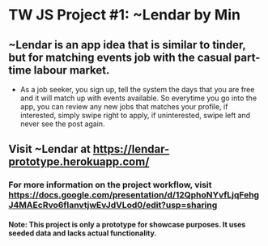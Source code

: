 # TW JS Project #1: ~Lendar by Min
## ~Lendar is an app idea that is similar to tinder, but for matching events job with the casual part-time labour market.

- As a job seeker, you sign up, tell the system the days that you are free and it will match up with events available. So everytime you go into the app, you can review any new jobs that matches your profile, if interested, simply swipe right to apply, if uninterested, swipe left and never see the post again.

## Visit ~Lendar at https://lendar-prototype.herokuapp.com/

### For more information on the project workflow, visit https://docs.google.com/presentation/d/12QphoNYvfLjqFehgJ4MAEcRvo6fIanvtjwEvJdVLod0/edit?usp=sharing

#### Note: This project is only a prototype for showcase purposes. It uses seeded data and lacks actual functionality.